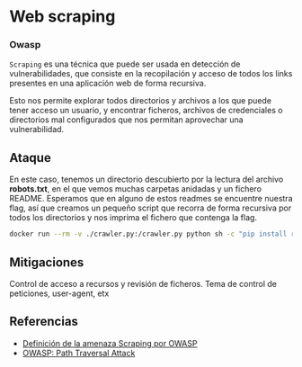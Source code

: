 # Web scraping
### Owasp

`Scraping` es una técnica que puede ser usada en detección de vulnerabilidades, que consiste en la recopilación y acceso de todos los links presentes en una aplicación web de forma recursiva. 

Esto nos permite explorar todos directorios y archivos a los que puede tener acceso un usuario, y encontrar ficheros, archivos de credenciales o directorios mal configurados que nos permitan aprovechar una vulnerabilidad.

## Ataque 
En este caso, tenemos un directorio descubierto por la lectura del archivo **robots.txt**, en el que vemos muchas carpetas anidadas y un fichero README. Esperamos que en alguno de estos readmes se encuentre nuestra flag, así que creamos un pequeño script que recorra de forma recursiva por todos los directorios y nos imprima el fichero que contenga la flag.

```bash
docker run --rm -v ./crawler.py:/crawler.py python sh -c "pip install requests bs4; python crawler.py http://<IP>/.hidden/"
```

## Mitigaciones
Control de acceso a recursos y revisión de ficheros.
Tema de control de peticiones, user-agent, etx

## Referencias

- [Definición de la amenaza Scraping por OWASP](https://owasp.org/www-project-automated-threats-to-web-applications/assets/oats/EN/OAT-011_Scraping)
- [OWASP: Path Traversal Attack](https://owasp.org/www-community/attacks/Path_Traversal)